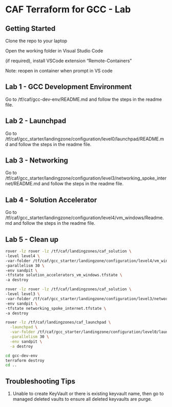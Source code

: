 # CAF Terraform for GCC - Lab

## Getting Started

Clone the repo to your laptop

Open the working folder in Visual Studio Code

(if required), install VSCode extension “Remote-Containers”

Note: reopen in container when prompt in VS code

## Lab 1 - GCC Development Environment

Go to /tf/caf/gcc-dev-env/README.md and follow the steps in the readme file.

## Lab 2 - Launchpad

Go to /tf/caf/gcc_starter/landingzone/configuration/level0/launchpad/README.md and follow the steps in the readme file.

## Lab 3 - Networking

Go to /tf/caf/gcc_starter/landingzone/configuration/level3/networking_spoke_internet/README.md and follow the steps in the readme file.

## Lab 4 - Solution Accelerator

Go to /tf/caf/gcc_starter/landingzone/configuration/level4/vm_windows/Readme.md and follow the steps in the readme file.


## Lab 5 - Clean up 

```bash
rover -lz rover -lz /tf/caf/landingzones/caf_solution \
-level level4 \
-var-folder /tf/caf/gcc_starter/landingzone/configuration/level4/vm_windows \
-parallelism 30 \
-env sandpit \
-tfstate solution_accelerators_vm_windows.tfstate \
-a destroy
```

```bash
rover -lz rover -lz /tf/caf/landingzones/caf_solution \
-level level3 \
-var-folder /tf/caf/gcc_starter/landingzone/configuration/level3/networking_spoke_internet \
-env sandpit \
-tfstate networking_spoke_internet.tfstate \
-a destroy
```

```bash
rover -lz /tf/caf/landingzones/caf_launchpad \
  -launchpad \
  -var-folder /tf/caf/gcc_starter/landingzone/configuration/level0/launchpad \
  -parallelism 30 \
  -env sandpit \
  -a destroy
```

```bash
cd gcc-dev-env
terraform destroy
cd ..
```


## Troubleshooting Tips
1. Unable to create KeyVault or there is existing keyvault name, then go to managed deleted vaults to ensure all deleted keyvaults are purge.
